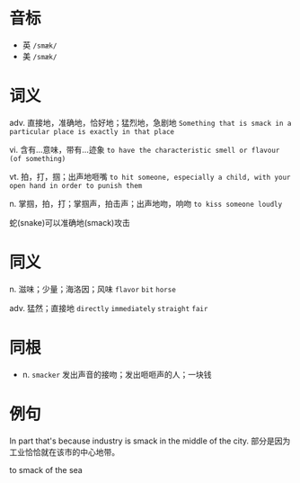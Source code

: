 # 音标

- 英 `/smæk/`
- 美 `/smæk/`

# 词义

adv. 直接地，准确地，恰好地；猛烈地，急剧地
`Something that is smack in a particular place is exactly in that place`

vi. 含有…意味，带有…迹象
`to have the characteristic smell or flavour (of something) `

vt. 拍，打，掴；出声地咂嘴
`to hit someone, especially a child, with your open hand in order to punish them`

n. 掌掴，拍，打；掌掴声，拍击声；出声地吻，响吻
`to kiss someone loudly`



蛇(snake)可以准确地(smack)攻击

# 同义

n. 滋味；少量；海洛因；风味
`flavor` `bit` `horse`

adv. 猛然；直接地
`directly` `immediately` `straight` `fair`

# 同根

- n. `smacker` 发出声音的接吻；发出咂咂声的人；一块钱

# 例句

In part that's because industry is smack in the middle of the city.
部分是因为工业恰恰就在该市的中心地带。

to smack of the sea



